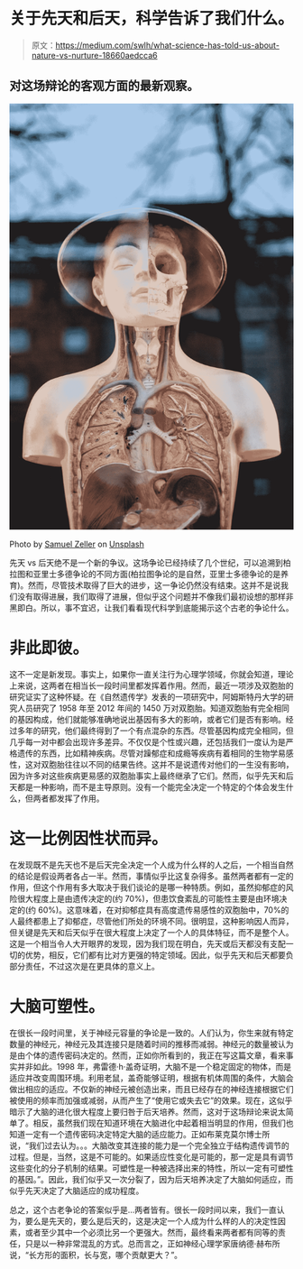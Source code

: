 # 关于先天和后天，科学告诉了我们什么。

> 原文：<https://medium.com/swlh/what-science-has-told-us-about-nature-vs-nurture-18660aedcca6>

## 对这场辩论的客观方面的最新观察。

![](img/9185aefe199b5a3947d194a5893da99c.png)

Photo by [Samuel Zeller](https://unsplash.com/@samuelzeller?utm_source=unsplash&utm_medium=referral&utm_content=creditCopyText) on [Unsplash](https://unsplash.com/search/photos/science?utm_source=unsplash&utm_medium=referral&utm_content=creditCopyText)

先天 vs 后天绝不是一个新的争议。这场争论已经持续了几个世纪，可以追溯到柏拉图和亚里士多德争论的不同方面(柏拉图争论的是自然，亚里士多德争论的是养育)。然而，尽管技术取得了巨大的进步，这一争论仍然没有结束。这并不是说我们没有取得进展，我们取得了进展，但似乎这个问题并不像我们最初设想的那样非黑即白。所以，事不宜迟，让我们看看现代科学到底能揭示这个古老的争论什么。

# 非此即彼。

这不一定是新发现。事实上，如果你一直关注行为心理学领域，你就会知道，理论上来说，这两者在相当长一段时间里都发挥着作用。然而，最近一项涉及双胞胎的研究证实了这种怀疑。在《自然遗传学》发表的一项研究中，阿姆斯特丹大学的研究人员研究了 1958 年至 2012 年间的 1450 万对双胞胎。知道双胞胎有完全相同的基因构成，他们就能够准确地说出基因有多大的影响，或者它们是否有影响。经过多年的研究，他们最终得到了一个有点混杂的东西。尽管基因构成完全相同，但几乎每一对中都会出现许多差异。不仅仅是个性或兴趣，还包括我们一度认为是严格遗传的东西，比如精神疾病。尽管对躁郁症和成瘾等疾病有着相同的生物学易感性，这对双胞胎往往以不同的结果告终。这并不是说遗传对他们的一生没有影响，因为许多对这些疾病更易感的双胞胎事实上最终继承了它们。然而，似乎先天和后天都是一种影响，而不是主导原则。没有一个能完全决定一个特定的个体会发生什么，但两者都发挥了作用。

# 这一比例因性状而异。

在发现既不是先天也不是后天完全决定一个人成为什么样的人之后，一个相当自然的结论是假设两者各占一半。然而，事情似乎比这复杂得多。虽然两者都有一定的作用，但这个作用有多大取决于我们谈论的是哪一种特质。例如，虽然抑郁症的风险很大程度上是由遗传决定的(约 70%)，但患饮食紊乱的可能性主要是由环境决定的(约 60%)。这意味着，在对抑郁症具有高度遗传易感性的双胞胎中，70%的人最终都患上了抑郁症，尽管他们所处的环境不同。很明显，这种影响因人而异，但关键是先天和后天似乎在很大程度上决定了一个人的具体特征，而不是整个人。这是一个相当令人大开眼界的发现，因为我们现在明白，先天或后天都没有支配一切的优势，相反，它们都有比对方更强的特定领域。因此，似乎先天和后天都要负部分责任，不过这次是在更具体的意义上。

# 大脑可塑性。

在很长一段时间里，关于神经元容量的争论是一致的。人们认为，你生来就有特定数量的神经元，神经元及其连接只是随着时间的推移而减弱。神经元的数量被认为是由个体的遗传密码决定的。然而，正如你所看到的，我正在写这篇文章，看来事实并非如此。1998 年，弗雷德·h·盖奇证明，大脑不是一个稳定固定的物体，而是适应并改变周围环境。利用老鼠，盖奇能够证明，根据有机体周围的条件，大脑会做出相应的适应。不仅新的神经元被创造出来，而且已经存在的神经连接根据它们被使用的频率而加强或减弱，从而产生了“使用它或失去它”的效果。现在，这似乎暗示了大脑的进化很大程度上要归咎于后天培养。然而，这对于这场辩论来说太简单了。相反，虽然我们现在知道环境在大脑进化中起着相当明显的作用，但我们也知道一定有一个遗传密码决定特定大脑的适应能力。正如布莱克莫尔博士所说，“我们过去认为。。。大脑改变其连接的能力是一个完全独立于结构遗传调节的过程。但是，当然，这是不可能的。如果适应性变化是可能的，那一定是具有调节这些变化的分子机制的结果。可塑性是一种被选择出来的特性，所以一定有可塑性的基因。”。因此，我们似乎又一次分裂了，因为后天培养决定了大脑如何适应，而似乎先天决定了大脑适应的成功程度。

总之，这个古老争论的答案似乎是…两者皆有。很长一段时间以来，我们一直认为，要么是先天的，要么是后天的，这是决定一个人成为什么样的人的决定性因素，或者至少其中一个必须比另一个更强大。然而，最终看来两者都有同等的责任，只是以一种非常混乱的方式。总而言之，正如神经心理学家唐纳德·赫布所说，“长方形的面积，长与宽，哪个贡献更大？”。